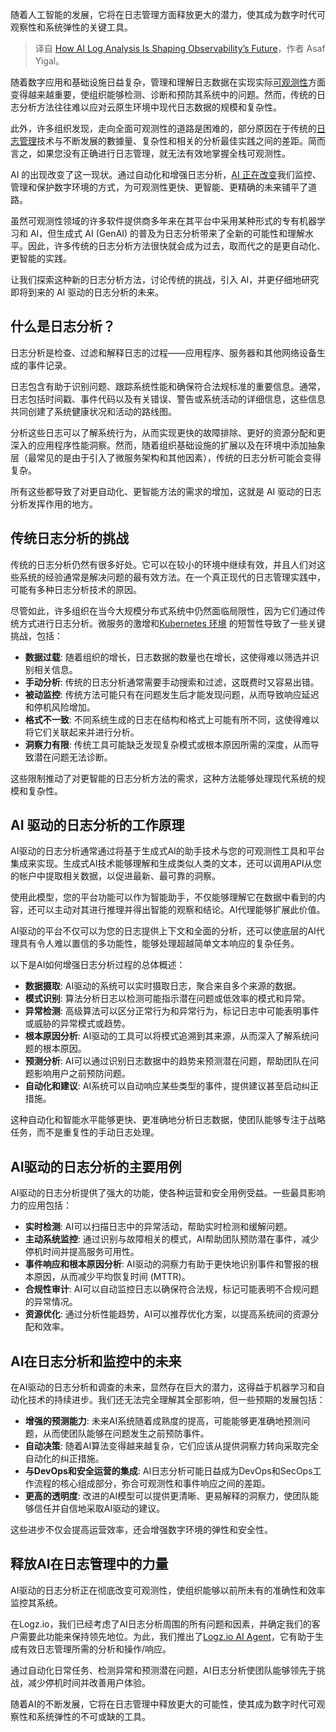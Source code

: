 
<!--
title: AI日志分析如何塑造可观测性的未来
cover: https://cdn.thenewstack.io/media/2024/11/dec413fc-dashboard.jpg
-->

随着人工智能的发展，它将在日志管理方面释放更大的潜力，使其成为数字时代可观察性和系统弹性的关键工具。

> 译自 [How AI Log Analysis Is Shaping Observability’s Future](https://thenewstack.io/how-ai-log-analysis-is-shaping-observabilitys-future/)，作者 Asaf Yigal。

随着数字应用和基础设施日益复杂，管理和理解日志数据在实现实际[可观测性](https://thenewstack.io/observability/)方面变得越来越重要，使组织能够检测、诊断和预防其系统中的问题。然而，传统的日志分析方法往往难以应对云原生环境中现代日志数据的规模和复杂性。

此外，许多组织发现，走向全面可观测性的道路是困难的，部分原因在于传统的[日志管理](https://logz.io/platform/log-management/?utm_medium=referral&utm_source=TNS&utm_campaign=tns_spon_3&utm_content=product&utm_term=log)技术与不断发展的數據量、复杂性和相关的分析最佳实践之间的差距。简而言之，如果您没有正确进行日志管理，就无法有效地掌握全栈可观测性。

AI 的出现改变了这一现状。通过自动化和增强日志分析，[AI 正在改变](https://thenewstack.io/ai/)我们监控、管理和保护数字环境的方式，为可观测性更快、更智能、更精确的未来铺平了道路。

虽然可观测性领域的许多软件提供商多年来在其平台中采用某种形式的专有机器学习和 AI，但生成式 AI (GenAI) 的普及为日志分析带来了全新的可能性和理解水平。因此，许多传统的日志分析方法很快就会成为过去，取而代之的是更自动化、更智能的实践。

让我们探索这种新的日志分析方法，讨论传统的挑战，引入 AI，并更仔细地研究即将到来的 AI 驱动的日志分析的未来。

## 什么是日志分析？

日志分析是检查、过滤和解释日志的过程——应用程序、服务器和其他网络设备生成的事件记录。

日志包含有助于识别问题、跟踪系统性能和确保符合法规标准的重要信息。通常，日志包括时间戳、事件代码以及有关错误、警告或系统活动的详细信息，这些信息共同创建了系统健康状况和活动的路线图。

分析这些日志可以了解系统行为，从而实现更快的故障排除、更好的资源分配和更深入的应用程序性能洞察。然而，随着组织基础设施的扩展以及在环境中添加抽象层（最常见的是由于引入了微服务架构和其他因素），传统的日志分析可能会变得复杂。

所有这些都导致了对更自动化、更智能方法的需求的增加，这就是 AI 驱动的日志分析发挥作用的地方。

## 传统日志分析的挑战

传统的日志分析仍然有很多好处。它可以在较小的环境中继续有效，并且人们对这些系统的经验通常是解决问题的最有效方法。在一个真正现代的日志管理实践中，可能有多种日志分析技术的原因。

尽管如此，许多组织在当今大规模分布式系统中仍然面临局限性，因为它们通过传统方式进行日志分析。微服务的激增和[Kubernetes 环境](https://logz.io/platform/kubernetes-360/?utm_medium=referral&utm_source=TNS&utm_campaign=tns_spon_3&utm_content=product&utm_term=kubernetes) 的短暂性导致了一些关键挑战，包括：

* **数据过载**: 随着组织的增长，日志数据的数量也在增长，这使得难以筛选并识别相关信息。
* **手动分析**: 传统的日志分析通常需要手动搜索和过滤，这既费时又容易出错。
* **被动监控**: 传统方法可能只有在问题发生后才能发现问题，从而导致响应延迟和停机风险增加。
* **格式不一致**: 不同系统生成的日志在结构和格式上可能有所不同，这使得难以将它们关联起来并进行分析。
* **洞察力有限**: 传统工具可能缺乏发现复杂模式或根本原因所需的深度，从而导致潜在问题无法诊断。

这些限制推动了对更智能的日志分析方法的需求，这种方法能够处理现代系统的规模和复杂性。

## AI 驱动的日志分析的工作原理

AI驱动的日志分析通常通过将基于生成式AI的助手技术与您的可观测性工具和平台集成来实现。生成式AI技术能够理解和生成类似人类的文本，还可以调用API从您的帐户中提取相关数据，以促进最新、最可靠的洞察。

使用此模型，您的平台功能可以作为智能助手，不仅能够理解它在数据中看到的内容，还可以主动对其进行推理并得出智能的观察和结论。AI代理能够扩展此价值。

AI驱动的平台不仅可以为您的日志提供上下文和全面的分析，还可以使底层的AI代理具有令人难以置信的多功能性，能够处理超越简单文本响应的复杂任务。

以下是AI如何增强日志分析过程的总体概述：

- **数据摄取**: AI驱动的系统可以实时摄取日志，聚合来自多个来源的数据。
- **模式识别**: 算法分析日志以检测可能指示潜在问题或低效率的模式和异常。
- **异常检测**: 高级算法可以区分正常行为和异常行为，标记日志中可能表明事件或威胁的异常模式或趋势。
- **根本原因分析**: AI驱动的工具可以将模式追溯到其来源，从而深入了解系统问题的根本原因。
- **预测分析**: AI可以通过识别日志数据中的趋势来预测潜在问题，帮助团队在问题影响用户之前预防问题。
- **自动化和建议**: AI系统可以自动响应某些类型的事件，提供建议甚至启动纠正措施。

这种自动化和智能水平能够更快、更准确地分析日志数据，使团队能够专注于战略任务，而不是重复性的手动日志处理。

## AI驱动的日志分析的主要用例

AI驱动的日志分析提供了强大的功能，使各种运营和安全用例受益。一些最具影响力的应用包括：

- **实时检测**: AI可以扫描日志中的异常活动，帮助实时检测和缓解问题。
- **主动系统监控**: 通过识别与故障相关的模式，AI帮助团队预防潜在事件，减少停机时间并提高服务可用性。
- **事件响应和根本原因分析**: AI驱动的洞察力有助于更快地识别事件和警报的根本原因，从而减少平均恢复时间 (MTTR)。
- **合规性审计**: AI可以自动监控日志以确保符合法规，标记可能表明不合规问题的异常情况。
- **资源优化**: 通过分析性能趋势，AI可以推荐优化方案，以提高系统间的资源分配和效率。

## AI在日志分析和监控中的未来

在AI驱动的日志分析和调查的未来，显然存在巨大的潜力，这得益于机器学习和自动化技术的持续进步。我们还无法完全理解其全部影响，但一些预期的发展包括：

- **增强的预测能力**: 未来AI系统随着成熟度的提高，可能能够更准确地预测问题，从而使团队能够在问题发生之前预防事件。
- **自动决策**: 随着AI算法变得越来越复杂，它们应该从提供洞察力转向采取完全自动化的纠正措施。
- **与DevOps和安全运营的集成**: AI日志分析可能日益成为DevOps和SecOps工作流程的核心组成部分，弥合可观测性和事件响应之间的差距。
- **更高的透明度**: 改进的AI模型可以提供更清晰、更易解释的洞察力，使团队能够信任并自信地采取AI驱动的建议。

这些进步不仅会提高运营效率，还会增强数字环境的弹性和安全性。

## 释放AI在日志管理中的力量

AI驱动的日志分析正在彻底改变可观测性，使组织能够以前所未有的准确性和效率监控其系统。

在Logz.io，我们已经考虑了AI日志分析周围的所有问题和因素，并确定我们的客户需要此功能来保持领先地位。为此，我们推出了[Logz.io AI Agent](https://logz.io/platform/features/observability-ai-agent/?utm_medium=referral&utm_source=TNS&utm_campaign=tns_spon_3&utm_content=product&utm_term=agent)，它有助于生成有效日志管理所需的分析和操作/响应。

通过自动化日常任务、检测异常和预测潜在问题，AI日志分析使团队能够领先于挑战，减少停机时间并改善用户体验。

随着AI的不断发展，它将在日志管理中释放更大的可能性，使其成为数字时代可观察性和系统弹性的不可或缺的工具。
